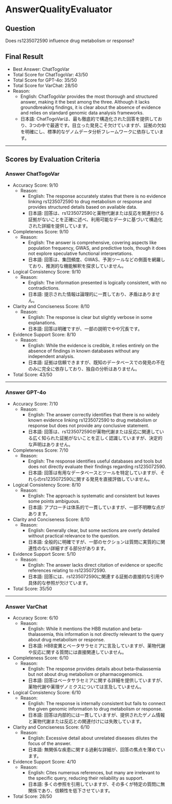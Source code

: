 # AnswerQualityEvaluator

## Question

Does rs1235072590 influence drug metabolism or response?

## Final Result

- Best Answer: ChatTogoVar
- Total Score for ChatTogoVar: 43/50
- Total Score for GPT-4o: 35/50
- Total Score for VarChat: 28/50
- Reason:
  - English: ChatTogoVar provides the most thorough and structured answer, making it the best among the three. Although it lacks groundbreaking findings, it is clear about the absence of evidence and relies on standard genomic data analysis frameworks.
  - 日本語: ChatTogoVarは、最も徹底的で構造化された回答を提供しており、3つの中で最適です。目立った発見こそ欠けていますが、証拠の欠如を明確にし、標準的なゲノムデータ分析フレームワークに依存しています。

---

## Scores by Evaluation Criteria

### Answer ChatTogoVar
- Accuracy Score: 9/10
  - Reason: 
    - English: The response accurately states that there is no evidence linking rs1235072590 to drug metabolism or response and provides structured details based on available data.
    - 日本語: 回答は、rs1235072590と薬物代謝または反応を関連付ける証拠がないことを正確に述べ、利用可能なデータに基づいて構造化された詳細を提供しています。
- Completeness Score: 9/10
  - Reason: 
    - English: The answer is comprehensive, covering aspects like population frequency, GWAS, and predictive tools, though it does not explore speculative functional interpretations.
    - 日本語: 回答は、集団頻度、GWAS、予測ツールなどの側面を網羅しており、推測的な機能解釈を探求していません。
- Logical Consistency Score: 9/10
  - Reason: 
    - English: The information presented is logically consistent, with no contradictions.
    - 日本語: 提示された情報は論理的に一貫しており、矛盾はありません。
- Clarity and Conciseness Score: 8/10
  - Reason: 
    - English: The response is clear but slightly verbose in some explanations.
    - 日本語: 回答は明確ですが、一部の説明でやや冗長です。
- Evidence Support Score: 8/10
  - Reason: 
    - English: While the evidence is credible, it relies entirely on the absence of findings in known databases without any independent analysis.
    - 日本語: 証拠は信頼できますが、既知のデータベースでの発見の不在のみに完全に依存しており、独自の分析はありません。
- Total Score: 43/50

---

### Answer GPT-4o
- Accuracy Score: 7/10
  - Reason: 
    - English: The answer correctly identifies that there is no widely known evidence linking rs1235072590 to drug metabolism or response but does not provide any conclusive statement.
    - 日本語: 回答は、rs1235072590が薬物代謝または反応に関連している広く知られた証拠がないことを正しく認識していますが、決定的な声明はありません。
- Completeness Score: 7/10
  - Reason: 
    - English: The response identifies useful databases and tools but does not directly evaluate their findings regarding rs1235072590.
    - 日本語: 回答は有用なデータベースとツールを特定していますが、それらのrs1235072590に関する発見を直接評価していません。
- Logical Consistency Score: 8/10
  - Reason: 
    - English: The approach is systematic and consistent but leaves some points ambiguous.
    - 日本語: アプローチは体系的で一貫していますが、一部不明瞭な点があります。
- Clarity and Conciseness Score: 8/10
  - Reason: 
    - English: Generally clear, but some sections are overly detailed without practical relevance to the question.
    - 日本語: 全般的に明確ですが、一部のセクションは質問に実質的に関連性のない詳細すぎる部分があります。
- Evidence Support Score: 5/10
  - Reason: 
    - English: The answer lacks direct citation of evidence or specific references relating to rs1235072590.
    - 日本語: 回答には、rs1235072590に関連する証拠の直接的な引用や具体的な参照が欠けています。
- Total Score: 35/50

---

### Answer VarChat
- Accuracy Score: 6/10
  - Reason: 
    - English: While it mentions the HBB mutation and beta-thalassemia, this information is not directly relevant to the query about drug metabolism or response.
    - 日本語: HBB変異とベータサラセミアに言及していますが、薬物代謝や反応に関する質問には直接関連していません。
- Completeness Score: 6/10
  - Reason: 
    - English: The response provides details about beta-thalassemia but not about drug metabolism or pharmacogenomics.
    - 日本語: 回答はベータサラセミアに関する詳細を提供していますが、薬物代謝や薬理ゲノミクスについては言及していません。
- Logical Consistency Score: 6/10
  - Reason: 
    - English: The response is internally consistent but fails to connect the given genomic information to drug metabolism or response.
    - 日本語: 回答は内部的には一貫していますが、提供されたゲノム情報と薬物代謝または反応との関連付けには失敗しています。
- Clarity and Conciseness Score: 6/10
  - Reason: 
    - English: Excessive detail about unrelated diseases dilutes the focus of the answer.
    - 日本語: 無関係な疾患に関する過剰な詳細が、回答の焦点を薄めています。
- Evidence Support Score: 4/10
  - Reason: 
    - English: Cites numerous references, but many are irrelevant to the specific query, reducing their reliability as support.
    - 日本語: 多くの参照を引用していますが、その多くが特定の質問に無関係であり、信頼性を低下させています。
- Total Score: 28/50